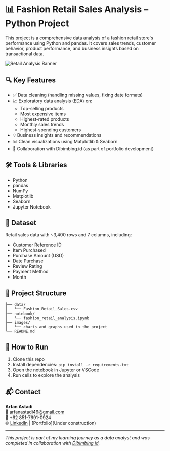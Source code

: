 
# 📊 Fashion Retail Sales Analysis – Python Project

This project is a comprehensive data analysis of a fashion retail store's performance using Python and pandas. It covers sales trends, customer behavior, product performance, and business insights based on transactional data.

![Retail Analysis Banner]([https://www.intellicus.com/wp-content/uploads/2021/02/In-store-Analytics.svg])

## 🔍 Key Features
- ✅ Data cleaning (handling missing values, fixing date formats)
- 📈 Exploratory data analysis (EDA) on:
  - Top-selling products
  - Most expensive items
  - Highest-rated products
  - Monthly sales trends
  - Highest-spending customers
- 💡 Business insights and recommendations
- 📊 Clean visualizations using Matplotlib & Seaborn
- 🤝 Collaboration with Dibimbing.id (as part of portfolio development)

## 🛠️ Tools & Libraries
- Python
- pandas
- NumPy
- Matplotlib
- Seaborn
- Jupyter Notebook

## 📁 Dataset
Retail sales data with ~3,400 rows and 7 columns, including:
- Customer Reference ID
- Item Purchased
- Purchase Amount (USD)
- Date Purchase
- Review Rating
- Payment Method
- Month

## 📌 Project Structure
```
├── data/
│   └── Fashion_Retail_Sales.csv
├── notebook/
│   └── fashion_retail_analysis.ipynb
├── images/
│   └── charts and graphs used in the project
└── README.md
```

## 🚀 How to Run
1. Clone this repo
2. Install dependencies: `pip install -r requirements.txt`
3. Open the notebook in Jupyter or VSCode
4. Run cells to explore the analysis

## 📬 Contact
**Arfan Astadi**  
📧 arfanastadi46@gmail.com  
📱 +62 851-7691-0924  
🌐 [LinkedIn](https://www.linkedin.com/in/arfan-astadi-3ab480301/) | [Portfolio](Under construction)

---

_This project is part of my learning journey as a data analyst and was completed in collaboration with [Dibimbing.id](https://dibimbing.id)._
